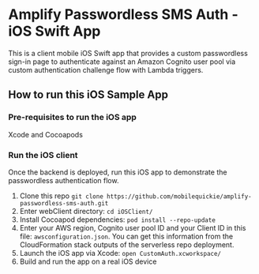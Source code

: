 # Amplify Passwordless SMS Auth - iOS Swift App

This is a client mobile iOS Swift app that provides a custom passwordless sign-in page to authenticate against an Amazon Cognito user pool via custom authentication challenge flow with Lambda triggers. 

## How to run this iOS Sample App

### Pre-requisites to run the iOS app
Xcode and Cocoapods

### Run the iOS client
Once the backend is deployed, run this iOS app to demonstrate the passwordless authentication flow.

1. Clone this repo 
`git clone https://github.com/mobilequickie/amplify-passwordless-sms-auth.git`
2. Enter webClient directory: `cd iOSClient/`
3. Install Cocoapod dependencies: `pod install --repo-update`
4. Enter your AWS region, Cognito user pool ID and your Client ID in this file: `awsconfiguration.json`. You can get this information from the CloudFormation stack outputs of the serverless repo deployment.
5. Launch the iOS app via Xcode: `open CustomAuth.xcworkspace/`
6. Build and run the app on a real iOS device